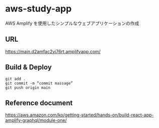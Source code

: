 # aws-study-app
AWS Amplify を使用したシンプルなウェブアプリケーションの作成

## URL
https://main.d2amfac2yi76rt.amplifyapp.com/

## Build & Deploy
<pre>
<code>git add .
git commit -m “commit massage”
git push origin main</code>
</pre>

## Reference document
https://aws.amazon.com/ko/getting-started/hands-on/build-react-app-amplify-graphql/module-one/
